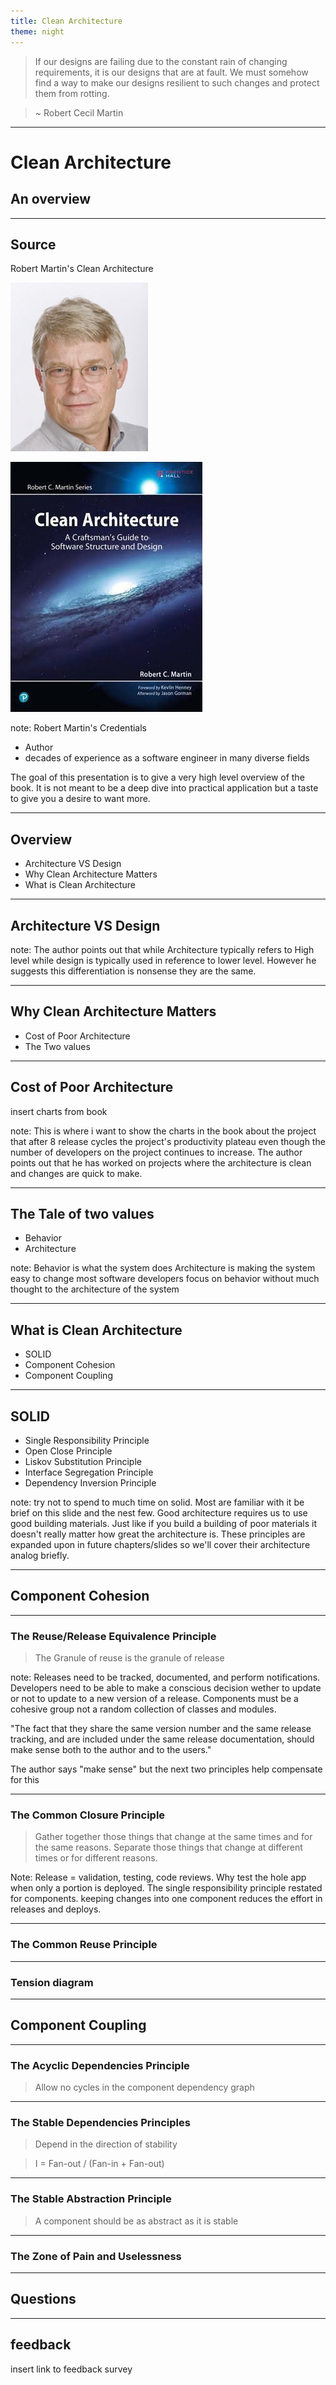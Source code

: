 ```yaml
---
title: Clean Architecture
theme: night
---
```


> If our designs are failing due to the constant rain of changing requirements, it is our designs that are at fault. We must somehow find a way to make our designs resilient to such changes and protect them from rotting.

> ~ Robert Cecil Martin

---

# Clean Architecture
## An overview

---

## Source
Robert Martin's Clean Architecture

![image here](./images/Robert-C-Martin.jpg)
<!-- .element height="400px" .element style="border: 0; background: None; box-shadow: None" -->
![image here](./images/CleanArchitectureBook.jpg)
<!-- .element height="400px" .element style="border: 0; background: None; box-shadow: None" -->

note:
Robert Martin's Credentials
* Author
* decades of experience as a software engineer in many diverse fields

The goal of this presentation is to give a very high level overview of the book. It is not meant to be a deep dive into practical application but a taste to give you a desire to want more.

---

## Overview
* Architecture VS Design
* Why Clean Architecture Matters
* What is Clean Architecture

---

## Architecture VS Design

note: 
The author points out that while Architecture typically refers to High level while design is typically used in reference to lower level. However he suggests this differentiation is nonsense they are the same.

---

## Why Clean Architecture Matters
* Cost of Poor Architecture
* The Two values

----

## Cost of Poor Architecture

insert charts from book

note:
This is where i want to show the charts in the book about the project that after 8 release cycles the project's productivity plateau even though the number of developers on the project continues to increase.
The author points out that he has worked on projects where the architecture is clean and changes are quick to make.

----

## The Tale of two values
* Behavior
* Architecture

note:
Behavior is what the system does
Architecture is making the system easy to change
most software developers focus on behavior without much thought to the architecture of the system

---

## What is Clean Architecture
* SOLID
* Component Cohesion
* Component Coupling

---

## SOLID
* Single Responsibility Principle
* Open Close Principle
* Liskov Substitution Principle
* Interface Segregation Principle
* Dependency Inversion  Principle

note: try not to spend to much time on solid. Most are familiar with it be brief on this slide and the nest few.
Good architecture requires us to use good building materials. Just like if you build a building of poor materials it doesn't really matter how great the architecture is. 
These principles are expanded upon in future chapters/slides so we'll cover their architecture analog briefly.

---

## Component Cohesion

----

### The Reuse/Release Equivalence Principle
> The Granule of reuse is the granule of release

note: Releases need to be tracked, documented, and perform notifications. Developers need to be able to make a conscious decision wether to update or not to update to a new version of a release. Components must be a cohesive group not a random collection of classes and modules.

"The fact that they share the same version number and the same release tracking, and are included under the same release documentation, should make sense both to the author and to the users."

The author says "make sense" but the next two principles help compensate for this

----

### The Common Closure Principle

> Gather together those things that change at the same times and for the same reasons. Separate those things that change at different times or for different reasons.

Note: Release = validation, testing, code reviews. Why test the hole app when only a portion is deployed.
The single responsibility principle restated for components.
keeping changes into one component reduces the effort in releases and deploys.

----

### The Common Reuse Principle

----

### Tension diagram

---

## Component Coupling

----

### The Acyclic Dependencies Principle
> Allow no cycles in the component dependency graph

----

### The Stable Dependencies Principles
> Depend in the direction of stability

> I = Fan-out / (Fan-in + Fan-out)

----

### The Stable Abstraction Principle
> A component should be as abstract as it is stable

----

### The Zone of Pain and Uselessness

---

## Questions

---

## feedback
insert link to feedback survey